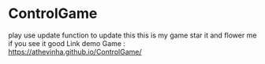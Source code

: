 # ControlGame
play use update function to update this this is my game star it and flower me if you see it good
Link demo Game : https://athevinha.github.io/ControlGame/
